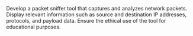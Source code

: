 Develop a packet sniffer tool that captures and analyzes network packets. 
Display relevant information such as source and destination IP addresses, protocols, and payload data. 
Ensure the ethical use of the tool for educational purposes.
